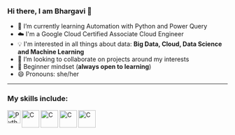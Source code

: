 <!-- ![](https://visitor-badge.laobi.icu/badge?page_id=Bhargavi-Kummara.Bhargavi-Kummara) -->

### Hi there, I am Bhargavi 👋

- 🌱 I’m currently learning Automation with Python and Power Query
- :cloud: I'm a Google Cloud Certified Associate Cloud Engineer
- :bulb: I'm interested in all things about data: **Big Data, Cloud, Data Science and Machine Learning** 
- 👯 I’m looking to collaborate on projects around my interests
- :apple: Beginner mindset (**always open to learning**)
- 😄 Pronouns: she/her
<hr />

### My skills include:

<img align="left" alt="Python" width="30px" src="https://www.vectorlogo.zone/logos/python/python-icon.svg" />
<img align="left" alt="C" width="40px" src="https://img.icons8.com/color/48/000000/c-programming.png" />
<img align="left" alt="C" width="40px" src="https://img.icons8.com/ios/2x/sql.png" />
<img align="left" alt="C" width="40px" src="https://img.icons8.com/color/2x/google-cloud.png" />
<img align="left" alt="C" width="40px" src="https://img.icons8.com/fluency/2x/java-coffee-cup-logo.png" />


